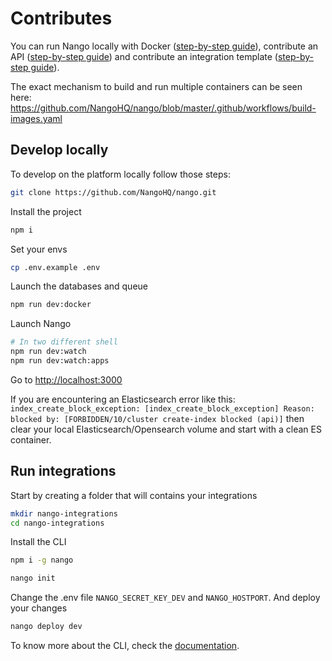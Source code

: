 # Contributes

You can run Nango locally with Docker ([step-by-step guide](https://docs.nango.dev/host/self-host/local)), contribute an API ([step-by-step guide](https://docs.nango.dev/customize/guides/contribute-an-api)) and contribute an integration template ([step-by-step guide](https://docs.nango.dev/contribute-an-integration-template)).

The exact mechanism to build and run multiple containers can be seen here: https://github.com/NangoHQ/nango/blob/master/.github/workflows/build-images.yaml

## Develop locally

To develop on the platform locally follow those steps:

```sh
git clone https://github.com/NangoHQ/nango.git
```

Install the project

```sh
npm i
```

Set your envs

```sh
cp .env.example .env
```

Launch the databases and queue

```sh
npm run dev:docker
```

Launch Nango

```sh
# In two different shell
npm run dev:watch
npm run dev:watch:apps
```

Go to [http://localhost:3000](http://localhost:3000)

If you are encountering an Elasticsearch error like this:
`index_create_block_exception: [index_create_block_exception] Reason: blocked by: [FORBIDDEN/10/cluster create-index blocked (api)]`
then clear your local Elasticsearch/Opensearch volume and start with a clean ES container.

## Run integrations

Start by creating a folder that will contains your integrations

```sh
mkdir nango-integrations
cd nango-integrations
```

Install the CLI

```sh
npm i -g nango
```

```sh
nango init
```

Change the .env file `NANGO_SECRET_KEY_DEV` and `NANGO_HOSTPORT`.
And deploy your changes

```sh
nango deploy dev
```

To know more about the CLI, check the [documentation](https://docs.nango.dev/reference/cli).

